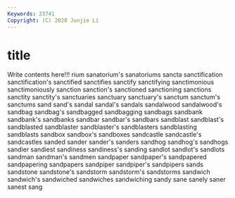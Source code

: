 ```yaml
---
Keywords: 23741
Copyright: (C) 2020 Junjie Li
---
```


# title

Write contents here!!!
rium 
sanatorium's 
sanatoriums 
sancta 
sanctification 
sanctification's
sanctified 
sanctifies 
sanctify 
sanctifying 
sanctimonious 
sanctimoniously 
sanction 
sanction's 
sanctioned 
sanctioning
sanctions 
sanctity 
sanctity's 
sanctuaries 
sanctuary 
sanctuary's 
sanctum 
sanctum's 
sanctums 
sand
sand's 
sandal 
sandal's 
sandals 
sandalwood 
sandalwood's 
sandbag 
sandbag's 
sandbagged 
sandbagging
sandbags 
sandbank 
sandbank's 
sandbanks 
sandbar 
sandbar's 
sandbars 
sandblast 
sandblast's 
sandblasted
sandblaster 
sandblaster's 
sandblasters 
sandblasting 
sandblasts 
sandbox 
sandbox's 
sandboxes 
sandcastle 
sandcastle's
sandcastles 
sanded 
sander 
sander's 
sanders 
sandhog 
sandhog's 
sandhogs 
sandier 
sandiest
sandiness 
sandiness's 
sanding 
sandlot 
sandlot's 
sandlots 
sandman 
sandman's 
sandmen 
sandpaper
sandpaper's 
sandpapered 
sandpapering 
sandpapers 
sandpiper 
sandpiper's 
sandpipers 
sands 
sandstone 
sandstone's
sandstorm 
sandstorm's 
sandstorms 
sandwich 
sandwich's 
sandwiched 
sandwiches 
sandwiching 
sandy 
sane
sanely 
saner 
sanest 
sang 

